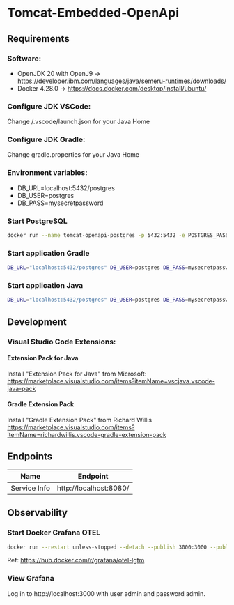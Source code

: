 # Tomcat-Embedded-OpenApi

## Requirements <a name="Requirements"></a>
### Software: <a name="Software"></a>
- OpenJDK 20 with OpenJ9 -> https://developer.ibm.com/languages/java/semeru-runtimes/downloads/
- Docker 4.28.0 -> https://docs.docker.com/desktop/install/ubuntu/

### Configure JDK VSCode: <a name="ConfigureJDKvscode"></a>

Change /.vscode/launch.json for your Java Home

### Configure JDK Gradle: <a name="ConfigureJDKgradle"></a>

Change gradle.properties for your Java Home

### Environment variables: <a name="EnvironmentVariables"></a>
- DB_URL=localhost:5432/postgres
- DB_USER=postgres
- DB_PASS=mysecretpassword

### Start PostgreSQL <a name="StartPostgreSQL"></a>
```bash
docker run --name tomcat-openapi-postgres -p 5432:5432 -e POSTGRES_PASSWORD=mysecretpassword -d postgres:16.3-alpine3.18
```


### Start application Gradle <a name="StartApplicationGradle"></a>
```bash
DB_URL="localhost:5432/postgres" DB_USER=postgres DB_PASS=mysecretpassword ./gradlew run
```


### Start application Java <a name="StartApplicationJava"></a>
```bash
DB_URL="localhost:5432/postgres" DB_USER=postgres DB_PASS=mysecretpassword /home/g/DEV/Tools/jdk-23.0.2+7/bin/java -XX:+TieredStopAtLevel=1 -jar tomcat-embed-1.0.0-all.jar
```


## Development <a name="development"></a>
### Visual Studio Code Extensions: <a name="vscode-extensions"></a>
#### Extension Pack for Java

Install "Extension Pack for Java" from Microsoft: https://marketplace.visualstudio.com/items?itemName=vscjava.vscode-java-pack

#### Gradle Extension Pack

Install "Gradle Extension Pack" from Richard Willis https://marketplace.visualstudio.com/items?itemName=richardwillis.vscode-gradle-extension-pack


## Endpoints

| Name                 | Endpoint                                                             |
| -------------------- | -------------------------------------------------------------------- |
| Service Info         | http://localhost:8080/                                               |


## Observability <a name="observability"></a>

### Start Docker Grafana OTEL <a name="start-docker-grafana-otel"></a>

```bash
docker run --restart unless-stopped --detach --publish 3000:3000 --publish 4317:4317 --publish 4318:4318 --name grafana_otel grafana/otel-lgtm:0.11.0
```

Ref: https://hub.docker.com/r/grafana/otel-lgtm

### View Grafana <a name="view-grafana"></a>

Log in to http://localhost:3000 with user admin and password admin.